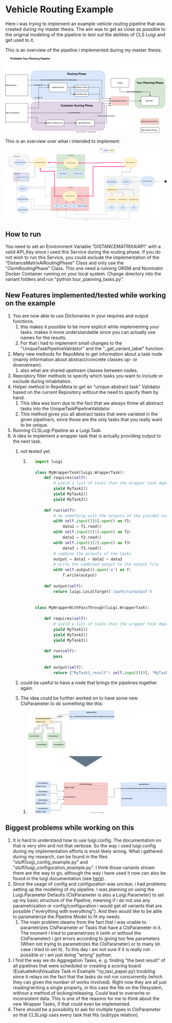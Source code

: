 # Vehicle Routing Example

Here i was trying to implement an example vehicle routing pipeline that was created during my master thesis.
The aim was to get as close as possible to the original modeling of the pipeline to test out the abilities
of CLS Luigi and get used to it.

This is an overview of the pipeline i implemented during my master thesis:

![thesis_:_pipeline](profitable_tour_pipeline_mthesis.svg)

This is an overview over what i intended to implement:

![pipeline_to_implement](pipeline_to_implement.svg)

## How to run

You need to set an Environment Variable "DISTANCEMATRIXAIAPI" with a valid API_Key since i used this Service
during the routing phase. If you do not wish to run this Service, you could exclude the implementation of the
"DistanceMatrixAiRoutingPhase" Class and only use the "OsrmRoutingPhase" Class. This one need a running ORSM and Nominatin Docker Container
running on your local system.
Change directory into the variant folders and run "python tour_planning_tasks.py".

## New Features implemented/tested while working on the example

1. You are now able to use Dictionaries in your requires and output functions.
   1. this makes it possible to be more explicit while implementing your tasks. makes it more understandable since you can actually use names for the results.
   2. For that i had to implement small changes to the "UniqueTaskPipelineValidator" and the "_get_variant_label" function.
2. Many new methods for RepoMeta to get information about a task node (mainly information about abstract/concrete classes up- or downstream).
   1. also what are shared upstream classes between nodes.
3. Repository filter methods to specify which tasks you want to include or exclude during inhabitation.
4. Helper method in RepoMeta to get an "unique abstract task" Validator based on the current Repository without the need to specify them by hand.
   1. This idea was born due to the fact that we always threw all abstract tasks into the UniqueTaskPipelineValidator.
   2. This method gives you all abstract tasks that were variated in the given pipeline/s, since those are the only tasks that you really want to be unique.
5. Running CLSLuigi Pipeline as a Luigi.Task.
6. A idea to implement a wrapper task that is actually providing output to the next task.
   1. not tested yet.

      1. ```python
            import luigi

            class MyWrapperTask(luigi.WrapperTask):
                def requires(self):
                    # yield a list of tasks that the wrapper task depends on
                    yield MyTask1()
                    yield MyTask2()
                    yield MyTask3()

                def run(self):
                    # do something with the outputs of the yielded tasks
                    with self.input()[0].open() as f1:
                        data1 = f1.read()
                    with self.input()[1].open() as f2:
                        data2 = f2.read()
                    with self.input()[2].open() as f3:
                        data3 = f3.read()
                    # combine the outputs of the tasks
                    output = data1 + data2 + data3
                    # write the combined output to the output file
                    with self.output().open('w') as f:
                        f.write(output)

                def output(self):
                    return luigi.LocalTarget('/path/to/output')


            class MyWrapperWithPassThrough(luigi.WrapperTask):

                def requires(self):
                    # yield a list of tasks that the wrapper task depends on
                    yield MyTask1()
                    yield MyTask2()
                    yield MyTask3()
                    
                def run(self):
                    pass
                
                def output(self):
                    return {"MyTask1_result": self.input()[0], "MyTask2_result": self.input()[1], "MyTask3_result": self.input()[2]}
         ```

   2. could be useful to have a node that brings the pipelines together again.
   3. The idea could be further worked on to have some new ClsParameter to do something like this:
      1. ![newCLSParameter](CLSTaskListParameter.svg)

## Biggest problems while working on this

1. It is hard to understand how to use luigi.config. The documentation on that is very slim and not that verbose. So the way i used luigi.config during my implementation efforts is most likely wrong. What i gathered during my research, can be found in the files "stuff/luigi_config_example.py" and "stuff/luigi_configuration_example.py". I think those variants shown there are the way to go, although the way i have used it now can also be found in the luigi documentation (see [here](https://luigi.readthedocs.io/en/stable/api/luigi.util.html?highlight=%40requires#using-inherits-and-requires-to-ease-parameter-pain)).
2. Since the usage of config and configuration was unclear, i had problems setting up the modeling of my pipeline. I was planning on using the Luigi.Parameter Defaults (ClsParameter is also a Luigi.Parameter) to set up my basic structure of the Pipeline, meaning if i do not use any parametrization or config/configuration i would get all variants that are possible ("everything with everything"). And then would like to be able to parameterize the Pipeline Model to fit my needs.
   1. The main problem steams from the fact that i was unable to parametrizes ClsParameter or Tasks that have a ClsParameter in it. The moment i tried to parametrizes it (with or without the ClsParameter) i got errors according to giving too few parameters (When not trying to parametrizes the ClsParameter) or to many (in case i tried to set it). To this day i am not sure if it is really not possible or i am just doing "wrong" python.
3. I find the way we do Aggregation Tasks, e. g. finding "the best result" of all pipelines that were scheduled or creating a scoring board (EvaluateAndVisualize Task in Example "ny_taxi_paper.py) troubling since it relays on the fact that the tasks do not run concurrently (which they can given the number of works involved). Right now they are all just reading/writing a single property, in this case the file on the filesystem, without a method of locking/releasing. Could lead to overwrite or inconsistent data. This is one of the reasons for me to think about the new Wrapper Tasks, if that could even be implemented.
4. There should be a possibility to ask for multiple types in ClsParameter so that CLSLuigi uses every task that fits (subtype relation).

